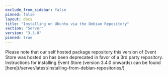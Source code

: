 ```yaml
---
exclude_from_sidebar: false
pinned: false
layout: docs
title: "Installing on Ubuntu via the Debian Repository"
section: "Server"
version: "3.3.0"
pinned: true
---
```


<span class="note--warning">
Please note that our self hosted package repository this version of Event Store was hosted on has been deprecated in favor of a 3rd party repository.
Instructions for installing Event Store (version 3.4.0 onwards) can be found [here](/server/latest/installing-from-debian-repositories/)
</span>